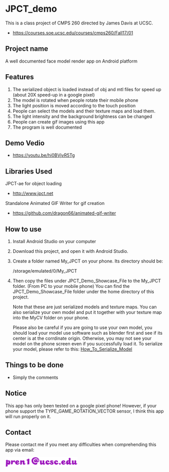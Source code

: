 # JPCT_demo
This is a class project of CMPS 260 directed by James Davis at UCSC.
- https://courses.soe.ucsc.edu/courses/cmps260/Fall17/01
## Project name
A well documented face model render app on Android platform
## Features
1. The serialized object is loaded instead of obj and mtl files for speed up (about 20X speed-up in a google pixel)
2. The model is rotated when people rotate their mobile phone
3. The light position is moved according to the touch position
4. People can select the models and their texture maps and load them.
5. The light intensity and the background brightness can be changed
6. People can create gif images using this app
7. The program is well documented
## Demo Vedio
- https://youtu.be/hi0BVjvR5Tg
## Libraries Used
JPCT-ae for object loading
- http://www.jpct.net

Standalone Animated GIF Writer for gif creation
- https://github.com/dragon66/animated-gif-writer
## How to use
1. Install Android Studio on your computer
2. Download this project, and open it with Android Studio.
3. Create a folder named My_JPCT on your phone. Its directory should be:

   /storage/emulated/0/My_JPCT

4. Then copy the files under JPCT_Demo_Showcase_File to the My_JPCT folder. (From PC to your mobile phone) You can find the JPCT_Demo_Showcase_File folder under the home directory of this project.

   Note that these are just serialized models and texture maps. You can also serialize your own model and put it together with your texture map into the MyCV folder on your phone.
   
   Please also be careful if you are going to use your own model, you should load your model use software such as blender first and see if its center is at the corrdinate origin. Otherwise, you may not see your model on the phone screen even if you successfully load it.
   To serialize your model, please refer to this:
[How_To_Serialize_Model](How_To_Serialize_Model.md)
## Things to be done
- Simply the comments 
## Notice
This app has only been tested on a google pixel phone! However, if your phone support the TYPE_GAME_ROTATION_VECTOR sensor, I think this app will run properly on it.
## Contact
Please contact me if you meet any difficulties when comprehending this app via email:

![image](https://github.com/pren1/JPCT_demo/raw/master/output2.png)
